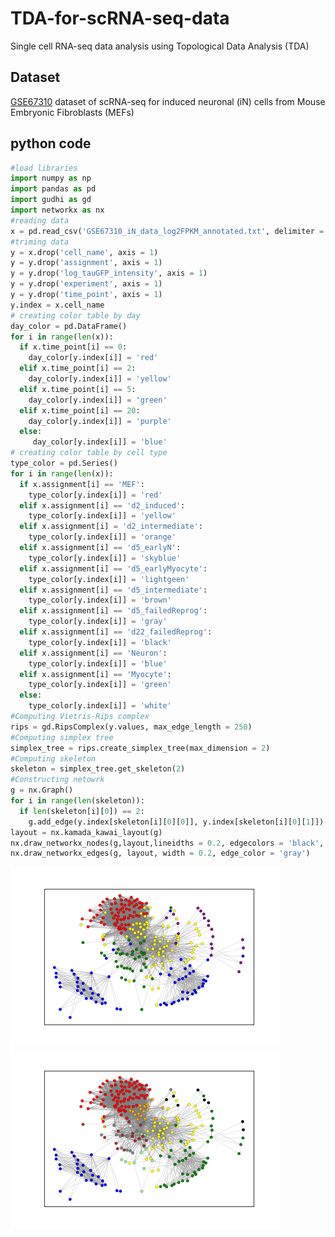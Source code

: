 # TDA-for-scRNA-seq-data
Single cell RNA-seq data analysis using Topological Data Analysis (TDA)  

## Dataset
[GSE67310](https://www.ncbi.nlm.nih.gov/geo/query/acc.cgi?acc=GSE67310) 
dataset of scRNA-seq for induced neuronal (iN) cells from Mouse Embryonic Fibroblasts (MEFs) 

## python code
~~~python
#load libraries
import numpy as np
import pandas as pd
import gudhi as gd
import networkx as nx
#reading data
x = pd.read_csv('GSE67310_iN_data_log2FPKM_annotated.txt', delimiter = '\t')
#triming data
y = x.drop('cell_name', axis = 1)
y = y.drop('assignment', axis = 1)
y = y.drop('log_tauGFP_intensity', axis = 1)
y = y.drop('experiment', axis = 1)
y = y.drop('time_point', axis = 1)
y.index = x.cell_name
# creating color table by day
day_color = pd.DataFrame()
for i in range(len(x)):
  if x.time_point[i] == 0:
    day_color[y.index[i]] = 'red'
  elif x.time_point[i] == 2:
    day_color[y.index[i]] = 'yellow'
  elif x.time_point[i] == 5:
    day_color[y.index[i]] = 'green'
  elif x.time_point[i] == 20:
    day_color[y.index[i]] = 'purple'
  else:
     day_color[y.index[i]] = 'blue'
# creating color table by cell type
type_color = pd.Series()
for i in range(len(x)):
  if x.assignment[i] == 'MEF':
    type_color[y.index[i]] = 'red'
  elif x.assignment[i] == 'd2_induced':
    type_color[y.index[i]] = 'yellow'
  elif x.assignment[i] = 'd2_intermediate':
    type_color[y.index[i]] = 'orange'
  elif x.assignment[i] == 'd5_earlyN':
    type_color[y.index[i]] = 'skyblue'
  elif x.assignment[i] == 'd5_earlyMyocyte':
    type_color[y.index[i]] = 'lightgeen'
  elif x.assignment[i] == 'd5_intermediate':
    type_color[y.index[i]] = 'brown'
  elif x.assignment[i] == 'd5_failedReprog':
    type_color[y.index[i]] = 'gray'
  elif x.assignment[i] == 'd22_failedReprog':
    type_color[y.index[i]] = 'black'
  elif x.assignment[i] == 'Neuron':
    type_color[y.index[i]] = 'blue'
  elif x.assignment[i] == 'Myocyte':
    type_color[y.index[i]] = 'green'
  else:
    type_color[y.index[i]] = 'white'
#Computing Vietris-Rips complex
rips = gd.RipsComplex(y.values, max_edge_length = 250)
#Computing simplex tree
simplex_tree = rips.create_simplex_tree(max_dimension = 2)
#Computing skeleton
skeleton = simplex_tree.get_skeleton(2)
#Constructing netowrk
g = nx.Graph()
for i in range(len(skeleton)):
  if len(skeleton[i][0]) == 2:
    g.add_edge(y.index[skeleton[i][0][0]], y.index[skeleton[i][0][1]])
layout = nx.kamada_kawai_layout(g)
nx.draw_networkx_nodes(g,layout,lineidths = 0.2, edgecolors = 'black', node_size=20, node_color = day_color[list(g.nodes())].values)
nx.draw_networkx_edges(g, layout, width = 0.2, edge_color = 'gray')
~~~
![network_day](https://github.com/nakabayashihub/TDA-for-scRNA-seq-data/blob/master/iNeuron_Network_day_small.tiff)
![network_type](https://github.com/nakabayashihub/TDA-for-scRNA-seq-data/blob/master/iNeuron_Network_type_small.tiff)
